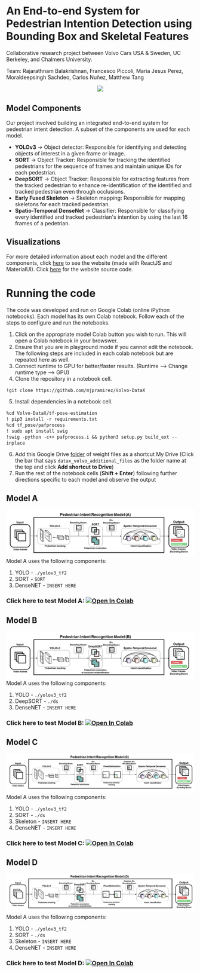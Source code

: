 # An End-to-end System for Pedestrian Intention Detection using Bounding Box and Skeletal Features

Collaborative research project between Volvo Cars USA & Sweden, UC Berkeley, and Chalmers University.

Team: Rajarathnam Balakrishnan, Francesco Piccoli, Maria Jesus Perez, Moraldeepsingh Sachdeo, Carlos Nuñez, Matthew Tang

<center>
<img src="./images/modelC2.gif" width="400px"/>
</center>

## Model Components
Our project involved building an integrated end-to-end system for pedestrian intent detection. A subset of the components are used for each model.
* **YOLOv3** -> Object detector: Responsible for identifying and detecting objects of interest in a given frame or image.
* **SORT** -> Object Tracker: Responsible for tracking the identified pedestrians for the sequence of frames and maintain unique IDs for each pedestrian.
* **DeepSORT** -> Object Tracker: Responsible for extracting features from the tracked pedestrian to enhance re-identification of the identified and tracked pedestrian even through occlusions.
* **Early Fused Skeleton** -> Skeleton mapping: Responsible for mapping skeletons for each tracked pedestrian.
* **Spatio-Temporal DenseNet** -> Classifier: Responsible for classifying every identified and tracked pedestrian's intention by using the last 16 frames of a pedetrian.

## Visualizations
For more detailed information about each model and the different components, click [here](https://matthew29tang.github.io/pid-model/) to see the website (made with ReactJS and MaterialUI). Click [here](https://github.com/matthew29tang/pid-model) for the website source code.

# Running the code
The code was developed and run on Google Colab (online iPython notebooks). Each model has its own Colab notebook. Follow each of the steps to configure and run the notebooks.
1. Click on the appropriate model Colab button you wish to run. This will open a Colab notebook in your browswer.
2. Ensure that you are in playground mode if you cannot edit the notebook. The following steps are included in each colab notebook but are repeated here as well.
3. Connect runtime to GPU for better/faster results. (Runtime --> Change runtime type --> GPU)
4. Clone the repository in a notebook cell.
```
!git clone https://github.com/mjpramirez/Volvo-DataX
```
5. Install dependencies in a notebook cell.
```
%cd Volvo-DataX/tf-pose-estimation
! pip3 install -r requirements.txt
%cd tf_pose/pafprocess
! sudo apt install swig
!swig -python -c++ pafprocess.i && python3 setup.py build_ext --inplace
```
6. Add this Google Drive [folder](https://drive.google.com/drive/folders/1HxKtxBva3US2AJfohlKfjYSdhHvjt2Yc?usp=sharing) of weight files as a shortcut My Drive (Click the bar that says `datax_volvo_additional_files` as the folder name at the top and click **Add shortcut to Drive**)
7. Run the rest of the notebook cells (**Shift + Enter**) following further directions specific to each model and observe the output

## Model A
![model A](./images/modelA.png)
Model A uses the following components:
1. YOLO - `./yolov3_tf2`
2. SORT - `SORT`
3. DenseNET - `INSERT HERE`

### Click here to test Model A: [![Open In Colab](https://colab.research.google.com/assets/colab-badge.svg)](https://colab.research.google.com/drive/1InGYCg_SEosqumijaGyWzC9VoLPm5ZEx#scrollTo=DGgcEDqHNyUl&forceEdit=true&sandboxMode=true)

## Model B
![model B](./images/modelB.png)
Model A uses the following components:
1. YOLO - `./yolov3_tf2`
2. DeepSORT - `./ds`
3. DenseNET - `INSERT HERE`

### Click here to test Model B: [![Open In Colab](https://colab.research.google.com/assets/colab-badge.svg)](https://colab.research.google.com/drive/19YmKS3KZvl86tDN4CWDEZ7lPWjFWWrQQ#scrollTo=SU6qWoWr1QpP&forceEdit=true&sandboxMode=true)

## Model C
![model C](./images/modelC.png)
Model A uses the following components:
1. YOLO - `./yolov3_tf2`
2. SORT - `./ds`
3. Skeleton - `INSERT HERE`
4. DenseNET - `INSERT HERE`

### Click here to test Model C: [![Open In Colab](https://colab.research.google.com/assets/colab-badge.svg)](https://colab.research.google.com/drive/1d8PEeSdVlP0JogKwkytvFeyXXPu_qfXg#scrollTo=RTcTFn5gWPGb&forceEdit=true&sandboxMode=true)

## Model D
![model D](./images/modelD.png)
Model A uses the following components:
1. YOLO - `./yolov3_tf2`
2. SORT - `./ds`
3. Skeleton - `INSERT HERE`
4. DenseNET - `INSERT HERE`

### Click here to test Model D: [![Open In Colab](https://colab.research.google.com/assets/colab-badge.svg)](https://colab.research.google.com/drive/1zBR_MaibETkvZWhUiWrnwhQbmJRnko9j#scrollTo=DsuZt3UXTH_x&forceEdit=true&sandboxMode=true)

